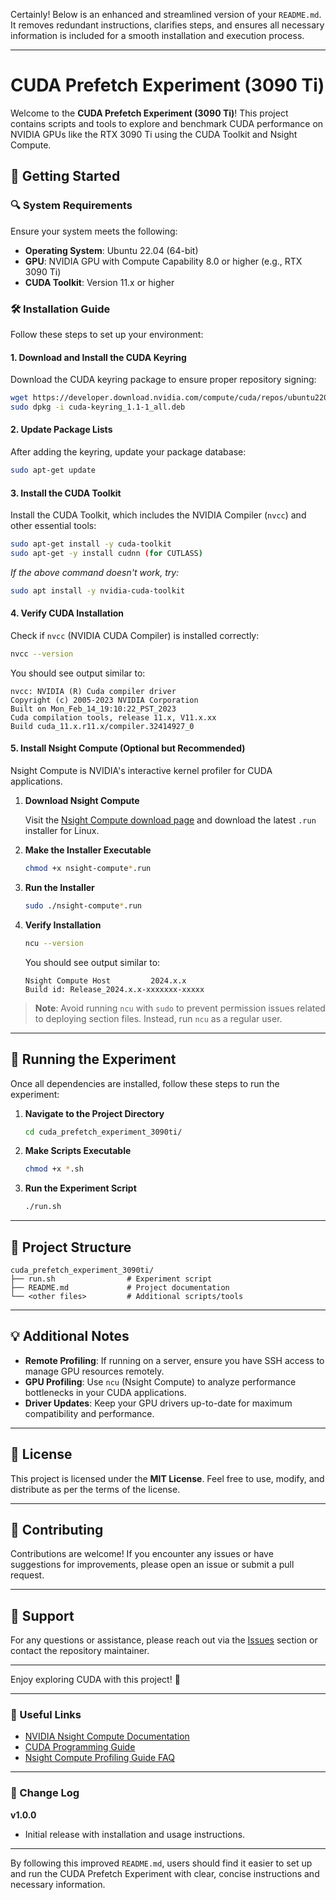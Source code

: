 Certainly! Below is an enhanced and streamlined version of your `README.md`. It removes redundant instructions, clarifies steps, and ensures all necessary information is included for a smooth installation and execution process.

---

# CUDA Prefetch Experiment (3090 Ti)

Welcome to the **CUDA Prefetch Experiment (3090 Ti)**! This project contains scripts and tools to explore and benchmark CUDA performance on NVIDIA GPUs like the RTX 3090 Ti using the CUDA Toolkit and Nsight Compute.

## 🚀 Getting Started

### 🔍 System Requirements

Ensure your system meets the following:

- **Operating System**: Ubuntu 22.04 (64-bit)
- **GPU**: NVIDIA GPU with Compute Capability 8.0 or higher (e.g., RTX 3090 Ti)
- **CUDA Toolkit**: Version 11.x or higher

### 🛠️ Installation Guide

Follow these steps to set up your environment:

#### 1. Download and Install the CUDA Keyring

Download the CUDA keyring package to ensure proper repository signing:

```bash
wget https://developer.download.nvidia.com/compute/cuda/repos/ubuntu2204/x86_64/cuda-keyring_1.1-1_all.deb
sudo dpkg -i cuda-keyring_1.1-1_all.deb
```

#### 2. Update Package Lists

After adding the keyring, update your package database:

```bash
sudo apt-get update
```

#### 3. Install the CUDA Toolkit

Install the CUDA Toolkit, which includes the NVIDIA Compiler (`nvcc`) and other essential tools:

```bash
sudo apt-get install -y cuda-toolkit
sudo apt-get -y install cudnn (for CUTLASS)
```

*If the above command doesn't work, try:*

```bash
sudo apt install -y nvidia-cuda-toolkit
```

#### 4. Verify CUDA Installation

Check if `nvcc` (NVIDIA CUDA Compiler) is installed correctly:

```bash
nvcc --version
```

You should see output similar to:

```plaintext
nvcc: NVIDIA (R) Cuda compiler driver
Copyright (c) 2005-2023 NVIDIA Corporation
Built on Mon_Feb_14_19:10:22_PST_2023
Cuda compilation tools, release 11.x, V11.x.xx
Build cuda_11.x.r11.x/compiler.32414927_0
```

#### 5. Install Nsight Compute (Optional but Recommended)

Nsight Compute is NVIDIA's interactive kernel profiler for CUDA applications.

1. **Download Nsight Compute**

   Visit the [Nsight Compute download page](https://developer.nvidia.com/nsight-compute) and download the latest `.run` installer for Linux.

2. **Make the Installer Executable**

   ```bash
   chmod +x nsight-compute*.run
   ```

3. **Run the Installer**

   ```bash
   sudo ./nsight-compute*.run
   ```

4. **Verify Installation**

   ```bash
   ncu --version
   ```

   You should see output similar to:

   ```plaintext
   Nsight Compute Host         2024.x.x
   Build id: Release_2024.x.x-xxxxxxx-xxxxx
   ```

> **Note**: Avoid running `ncu` with `sudo` to prevent permission issues related to deploying section files. Instead, run `ncu` as a regular user.

---

## 🧪 Running the Experiment

Once all dependencies are installed, follow these steps to run the experiment:

1. **Navigate to the Project Directory**

   ```bash
   cd cuda_prefetch_experiment_3090ti/
   ```

2. **Make Scripts Executable**

   ```bash
   chmod +x *.sh
   ```

3. **Run the Experiment Script**

   ```bash
   ./run.sh
   ```

---

## 📂 Project Structure

```
cuda_prefetch_experiment_3090ti/
├── run.sh                # Experiment script
├── README.md             # Project documentation
└── <other files>         # Additional scripts/tools
```

---

## 💡 Additional Notes

- **Remote Profiling**: If running on a server, ensure you have SSH access to manage GPU resources remotely.
- **GPU Profiling**: Use `ncu` (Nsight Compute) to analyze performance bottlenecks in your CUDA applications.
- **Driver Updates**: Keep your GPU drivers up-to-date for maximum compatibility and performance.

---

## 📜 License

This project is licensed under the **MIT License**. Feel free to use, modify, and distribute as per the terms of the license.

---

## 🤝 Contributing

Contributions are welcome! If you encounter any issues or have suggestions for improvements, please open an issue or submit a pull request.

---

## 📧 Support

For any questions or assistance, please reach out via the [Issues](https://github.com/your-repo/issues) section or contact the repository maintainer.

---

Enjoy exploring CUDA with this project! 🎉

---

### 🔗 Useful Links

- [NVIDIA Nsight Compute Documentation](https://developer.nvidia.com/nsight-compute)
- [CUDA Programming Guide](https://docs.nvidia.com/cuda/cuda-c-programming-guide/index.html)
- [Nsight Compute Profiling Guide FAQ](https://docs.nvidia.com/nsight-compute/ProfilingGuide/index.html#faq)

---

### 📝 Change Log

**v1.0.0**  
- Initial release with installation and usage instructions.

---

By following this improved `README.md`, users should find it easier to set up and run the CUDA Prefetch Experiment with clear, concise instructions and necessary information.
